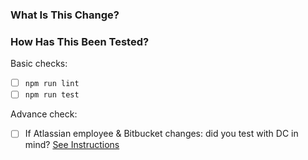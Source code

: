 ### What Is This Change?

<!--
Thanks for considering making a PR to this repository!👋

Please give us a brief description of what the proposed change is.

As reviewers, we'd really appreciate if you could elaborate on the context of the change.
* If there is an issue related to the change, please make sure to link it!
* If not - please describe the change from a user perspective.
* Is there a user concern the change is addressing that we might not be aware of?

If you're making changes to UI components, or affects UX in other ways - please include before-and-after screenshots 🖼️ or videos (e.g. loom) 🎥
-->

### How Has This Been Tested?

<!--
🔧 Did you make sure the proposed change works, before submitting the PR?
If yes, please tell us how!

If you can, and if this is applicable to your change - please don't forget to test your changes with both Cloud and Data Center versions Jira/BB.

In particular, if you're making changes not covered by tests - please describe the manual testing you've done - this would be very helpful!
-->

Basic checks:

- [ ] `npm run lint`
- [ ] `npm run test`

Advance check: 
- [ ] If Atlassian employee & Bitbucket changes: did you test with DC in mind? [See Instructions](https://www.loom.com/share/71e5d17734a547f68fd6128be6cd760e?sid=835e58a7-1240-498d-b2d7-fa7fdf8ffa36)